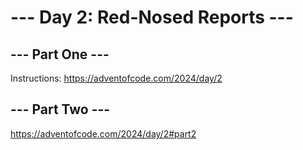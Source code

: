 # --- Day 2: Red-Nosed Reports ---

## --- Part One ---

Instructions: <https://adventofcode.com/2024/day/2>

## --- Part Two ---

https://adventofcode.com/2024/day/2#part2
